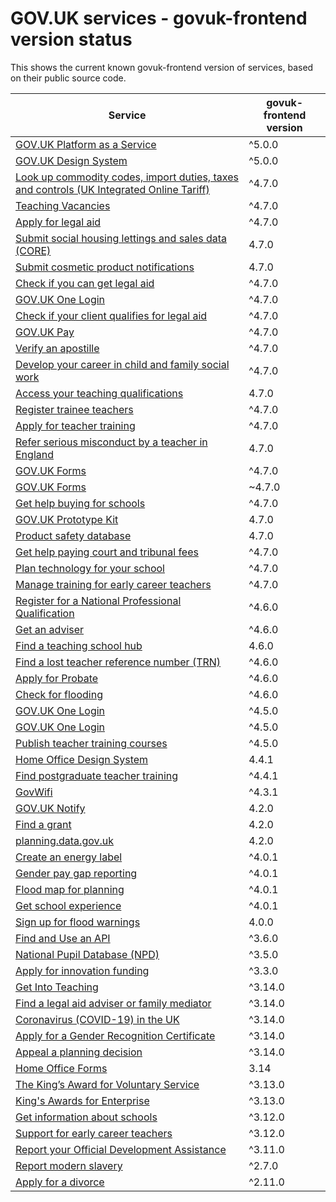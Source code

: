 # GOV.UK services - govuk-frontend version status


This shows the current known govuk-frontend version of services, based on their public source code.

| Service | govuk-frontend version |
| ------- | --------------------- |
| [GOV.UK Platform as a Service](https://github.com/alphagov/paas-product-pages/) | ^5.0.0 |
| [GOV.UK Design System](https://github.com/alphagov/govuk-design-system/) | ^5.0.0 |
| [Look up commodity codes, import duties, taxes and controls (UK Integrated Online Tariff)](https://github.com/trade-tariff/trade-tariff-frontend/) | ^4.7.0 |
| [Teaching Vacancies](https://github.com/DFE-Digital/teaching-vacancies/) | ^4.7.0 |
| [Apply for legal aid](https://github.com/ministryofjustice/laa-apply-for-legal-aid/) | ^4.7.0 |
| [Submit social housing lettings and sales data (CORE)](https://github.com/communitiesuk/submit-social-housing-lettings-and-sales-data/) | 4.7.0 |
| [Submit cosmetic product notifications](https://github.com/UKGovernmentBEIS/beis-opss-cosmetics/cosmetics-web/) | 4.7.0 |
| [Check if you can get legal aid](https://github.com/ministryofjustice/cla_public/) | ^4.7.0 |
| [GOV.UK One Login](https://github.com/alphagov/di-account-management-frontend/) | ^4.7.0 |
| [Check if your client qualifies for legal aid](https://github.com/ministryofjustice/laa-estimate-financial-eligibility-for-legal-aid/) | ^4.7.0 |
| [GOV.UK Pay](https://github.com/alphagov/pay-frontend/) | ^4.7.0 |
| [Verify an apostille](https://github.com/UKForeignOffice/verify-apostille-service/) | ^4.7.0 |
| [Develop your career in child and family social work](https://github.com/DFE-Digital/childrens-social-care-cpd/Childrens-Social-Care-CPD/) | ^4.7.0 |
| [Access your teaching qualifications](https://github.com/DFE-Digital/access-your-teaching-qualifications/) | 4.7.0 |
| [Register trainee teachers](https://github.com/DFE-Digital/register-trainee-teachers/) | ^4.7.0 |
| [Apply for teacher training](https://github.com/DFE-Digital/apply-for-teacher-training/) | ^4.7.0 |
| [Refer serious misconduct by a teacher in England](https://github.com/DFE-Digital/refer-serious-misconduct/) | 4.7.0 |
| [GOV.UK Forms](https://github.com/alphagov/forms-product-page/) | ^4.7.0 |
| [GOV.UK Forms](https://github.com/alphagov/forms-admin/) | ~4.7.0 |
| [Get help buying for schools](https://github.com/DFE-Digital/buy-for-your-school/) | ^4.7.0 |
| [GOV.UK Prototype Kit](https://github.com/alphagov/govuk-prototype-kit/) | 4.7.0 |
| [Product safety database](https://github.com/UKGovernmentBEIS/beis-opss-psd/) | 4.7.0 |
| [Get help paying court and tribunal fees](https://github.com/ministryofjustice/hwf-publicapp/) | ^4.7.0 |
| [Plan technology for your school](https://github.com/DFE-Digital/plan-technology-for-your-school/src/Dfe.PlanTech.Web.Node/) | ^4.7.0 |
| [Manage training for early career teachers](https://github.com/DFE-Digital/early-careers-framework/) | ^4.7.0 |
| [Register for a National Professional Qualification](https://github.com/DFE-Digital/npq-registration/) | ^4.6.0 |
| [Get an adviser](https://github.com/DFE-Digital/get-teacher-training-adviser-service/) | ^4.6.0 |
| [Find a teaching school hub](https://github.com/DFE-Digital/teaching-school-hub-finder/) | 4.6.0 |
| [Find a lost teacher reference number (TRN)](https://github.com/DFE-Digital/find-a-lost-trn/) | ^4.6.0 |
| [Apply for Probate](https://github.com/hmcts/probate-frontend/) | ^4.6.0 |
| [Check for flooding](https://github.com/DEFRA/flood-app/) | ^4.6.0 |
| [GOV.UK One Login](https://github.com/alphagov/di-onboarding-self-service-experience/express/) | ^4.5.0 |
| [GOV.UK One Login](https://github.com/alphagov/di-onboarding-product-page/) | ^4.5.0 |
| [Publish teacher training courses](https://github.com/DFE-Digital/publish-teacher-training/) | ^4.5.0 |
| [Home Office Design System](https://github.com/UKHomeOffice/home-office-design-system/components/page/) | 4.4.1 |
| [Find postgraduate teacher training](https://github.com/DFE-Digital/find-teacher-training/) | ^4.4.1 |
| [GovWifi](https://github.com/alphagov/govwifi-product-page/) | ^4.3.1 |
| [GOV.UK Notify](https://github.com/alphagov/notifications-admin/) | 4.2.0 |
| [Find a grant](https://github.com/cabinetoffice/gap-find-apply-web/packages/applicant/) | 4.2.0 |
| [planning.data.gov.uk](https://github.com/digital-land/digital-land.info/) | 4.2.0 |
| [Create an energy label](https://github.com/UKGovernmentBEIS/energy-label-service/) | ^4.0.1 |
| [Gender pay gap reporting](https://github.com/cabinetoffice/gender-pay-gap/GenderPayGap.WebUI/) | ^4.0.1 |
| [Flood map for planning](https://github.com/DEFRA/fmp-app/) | ^4.0.1 |
| [Get school experience](https://github.com/DFE-Digital/schools-experience/) | ^4.0.1 |
| [Sign up for flood warnings](https://github.com/DEFRA/flood-xws-contact-web/) | 4.0.0 |
| [Find and Use an API](https://github.com/DFE-Digital/eapim-developer-hub/) | ^3.6.0 |
| [National Pupil Database (NPD)](https://github.com/DFE-Digital/npd-find-and-explore/) | ^3.5.0 |
| [Apply for innovation funding](https://github.com/InnovateUKGitHub/innovation-funding-service/ifs-web-service/) | ^3.3.0 |
| [Get Into Teaching](https://github.com/DFE-Digital/get-into-teaching-app/) | ^3.14.0 |
| [Find a legal aid adviser or family mediator](https://github.com/ministryofjustice/fala/) | ^3.14.0 |
| [Coronavirus (COVID-19) in the UK ](https://github.com/publichealthengland/coronavirus-dashboard/) | ^3.14.0 |
| [Apply for a Gender Recognition Certificate](https://github.com/cabinetoffice/grc-app/) | ^3.14.0 |
| [Appeal a planning decision](https://github.com/Planning-Inspectorate/appeal-planning-decision/packages/web-comment/) | ^3.14.0 |
| [Home Office Forms](https://github.com/UKHomeOfficeForms/hof/) | 3.14 |
| [The King’s Award for Voluntary Service](https://github.com/bitzesty/qavs-v2/) | ^3.13.0 |
| [King's Awards for Enterprise](https://github.com/bitzesty/qae/) | ^3.13.0 |
| [Get information about schools](https://github.com/DFE-Digital/get-information-about-schools/Web/Edubase.Web.UI/) | ^3.12.0 |
| [Support for early career teachers](https://github.com/DFE-Digital/ecf-engage-and-learn/) | ^3.12.0 |
| [Report your Official Development Assistance](https://github.com/UKGovernmentBEIS/beis-report-official-development-assistance/) | ^3.11.0 |
| [Report modern slavery](https://github.com/UKHomeOffice/modern-slavery/) | ^2.7.0 |
| [Apply for a divorce](https://github.com/hmcts/div-petitioner-frontend/) | ^2.11.0 |
